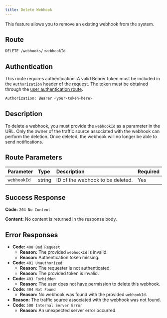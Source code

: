 ```yaml
---
title: Delete Webhook
---
```


This feature allows you to remove an existing webhook from the system.

## Route

```bash
DELETE /webhooks/:webhookId
```

## Authentication

This route requires authentication. A valid Bearer token must be included in the `Authorization` header of the request. The token must be obtained through the [user authentication route](/api/user/authuser/).

```bash
Authorization: Bearer <your-token-here>
```

## Description

To delete a webhook, you must provide the `webhookId` as a parameter in the URL. Only the owner of the traffic source associated with the webhook can perform the deletion. Once deleted, the webhook will no longer be able to send notifications.

## Route Parameters

| Parameter   | Type   | Description                      | Required |
| :---------- | :----- | :------------------------------- | :------- |
| `webhookId` | string | ID of the webhook to be deleted. | Yes      |

## Success Response

**Code:** `204 No Content`

**Content:** No content is returned in the response body.

## Error Responses

- **Code:** `400 Bad Request`
  - **Reason:** The provided `webhookId` is invalid.
  - **Reason:** Authentication token missing.
- **Code:** `401 Unauthorized`
  - **Reason:** The requester is not authenticated.
  - **Reason:** The provided token is invalid.
- **Code:** `403 Forbidden`
  - **Reason:** The user does not have permission to delete this webhook.
- **Code:** `404 Not Found`
  - **Reason:** No webhook was found with the provided `webhookId`.
- **Reason:** The traffic source associated with the webhook was not found.
- **Code:** `500 Internal Server Error`
  - **Reason:** An unexpected server error occurred.
